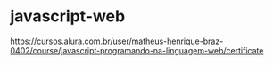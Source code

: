 # javascript-web
https://cursos.alura.com.br/user/matheus-henrique-braz-0402/course/javascript-programando-na-linguagem-web/certificate
